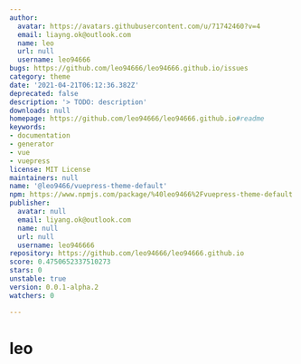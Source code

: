 ```yaml
---
author:
  avatar: https://avatars.githubusercontent.com/u/71742460?v=4
  email: liayng.ok@outlook.com
  name: leo
  url: null
  username: leo94666
bugs: https://github.com/leo94666/leo94666.github.io/issues
category: theme
date: '2021-04-21T06:12:36.382Z'
deprecated: false
description: '> TODO: description'
downloads: null
homepage: https://github.com/leo94666/leo94666.github.io#readme
keywords:
- documentation
- generator
- vue
- vuepress
license: MIT License
maintainers: null
name: '@leo9466/vuepress-theme-default'
npm: https://www.npmjs.com/package/%40leo9466%2Fvuepress-theme-default
publisher:
  avatar: null
  email: liyang.ok@outlook.com
  name: null
  url: null
  username: leo946666
repository: https://github.com/leo94666/leo94666.github.io
score: 0.4750652337510273
stars: 0
unstable: true
version: 0.0.1-alpha.2
watchers: 0

---
```


# leo